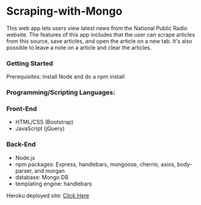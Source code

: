 # Scraping-with-Mongo
<!-- 
1. First on the command line do: npm init
2. This creates the package json
3. Next npm install the packages required to run program
4. Require these packages in the server.js 
5. Do a gitignore file for node modules because that folder is too big and not nessesary to push to github


 -->

 This web app lets users view latest news from the National Public Radio website.
 The features of this app includes that the user can scrape articles from this source, save articles, and open the article on a new tab. It's also possible to leave a note on a article and clear the articles.

 ### Getting Started
Prerequisites: Install Node and do a npm install

### Programming/Scripting Languages:
### Front-End
* HTML/CSS (Bootstrap)
* JavaScript (jQuery)

### Back-End
* Node.js
* npm packages: Express, handlebars, mongoose, cherrio, axios, body-parser, and morgan
* database: Mongo DB
* templating engine: handlebars

Heroku deployed site: [Click Here](https://murmuring-escarpment-93941.herokuapp.com/)

